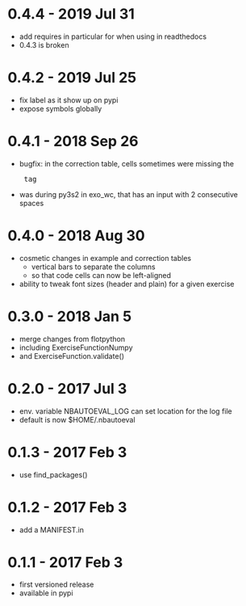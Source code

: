 # 0.4.4 - 2019 Jul 31

* add requires in particular for when using in readthedocs
* 0.4.3 is broken

# 0.4.2 - 2019 Jul 25

* fix label as it show up on pypi
* expose symbols globally

# 0.4.1 - 2018 Sep 26

* bugfix: in the correction table, cells sometimes were missing the <pre> tag
* was during py3s2 in exo_wc, that has an input with 2 consecutive spaces

# 0.4.0 - 2018 Aug 30

* cosmetic changes in example and correction tables
  * vertical bars to separate the columns
  * so that code cells can now be left-aligned
* ability to tweak font sizes (header and plain) for a given exercise

# 0.3.0 - 2018 Jan 5

* merge changes from flotpython
* including ExerciseFunctionNumpy
* and ExerciseFunction.validate()

# 0.2.0 - 2017 Jul 3

* env. variable NBAUTOEVAL_LOG can set location for the log file
* default is now $HOME/.nbautoeval

# 0.1.3 - 2017 Feb 3

* use find_packages()

# 0.1.2 - 2017 Feb 3

* add a MANIFEST.in

# 0.1.1 - 2017 Feb 3

* first versioned release
* available in pypi
